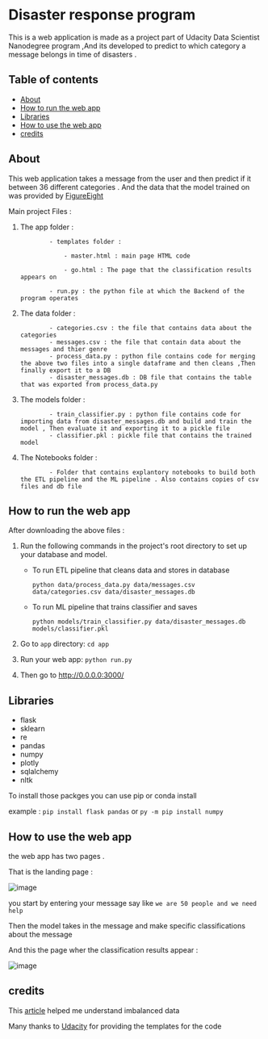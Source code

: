 # Disaster response program
This is a web application is made as a project part of Udacity Data Scientist Nanodegree program ,And its developed to predict to which category a message belongs in 
time of disasters .

## Table of contents
- [About](#about)
- [How to run the web app](#how-to-run-the-web-app)
- [Libraries](#libraries)
- [How to use the web app](#how-to-use-the-web-app)
- [credits](#credits)


## About 
This web application takes a message from the user and then predict if it between 36 different categories . And the data that the model trained on was provided by [FigureEight](https://f8federal.com/) 

Main project Files :

1. The app folder : 

               - templates folder :
               
                   - master.html : main page HTML code
                   
                   - go.html : The page that the classification results appears on
                   
               - run.py : the python file at which the Backend of the program operates

2. The data folder :

               - categories.csv : the file that contains data about the categories
               - messages.csv : the file that contain data about the messages and thier genre
               - process_data.py : python file contains code for merging the above two files into a single dataframe and then cleans ,Then finally export it to a DB
               - disaster_messages.db : DB file that contains the table that was exported from process_data.py

3. The models folder :

               - train_classifier.py : python file contains code for importing data from disaster_messages.db and build and train the model , Then evaluate it and exporting it to a pickle file
               - classifier.pkl : pickle file that contains the trained model
               
4. The Notebooks folder :
 
               - Folder that contains explantory notebooks to build both the ETL pipeline and the ML pipeline . Also contains copies of csv files and db file

## How to run the web app 
After downloading the above files :

1. Run the following commands in the project's root directory to set up your database and model.

    - To run ETL pipeline that cleans data and stores in database

        `python data/process_data.py data/messages.csv data/categories.csv data/disaster_messages.db`

    - To run ML pipeline that trains classifier and saves

        `python models/train_classifier.py data/disaster_messages.db models/classifier.pkl`

2. Go to `app` directory: `cd app`

3. Run your web app: `python run.py`

4. Then go to http://0.0.0.0:3000/

## Libraries 
- flask
- sklearn
- re
- pandas
- numpy
- plotly
- sqlalchemy
- nltk

To install those packges you can use pip or conda install

example : `pip install flask pandas` or `py -m pip install numpy`


## How to use the web app 
the web app has two pages . 

That is the landing page :

![image](https://user-images.githubusercontent.com/91777656/192622916-5f7c2387-4780-4cac-a291-66a70486cbfd.png)

you start by entering your message say like `we are 50 people and we need help`

Then the model takes in the message and make specific classifications about the message

And this the page wher the classification results appear :

![image](https://user-images.githubusercontent.com/91777656/192625330-86292ea8-852b-4c28-9d0e-f685c479d414.png)


## credits 
This [article](https://www.sciencedirect.com/science/article/pii/S1877050919314152) helped me understand imbalanced data

Many thanks to [Udacity](https://www.udacity.com/) for providing the templates for the code 
